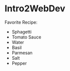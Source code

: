 # Intro2WebDev

Favorite Recipe:

- Sphagetti
- Tomato Sauce
- Water
- Basil
- Parmesan
- Salt
- Pepper
